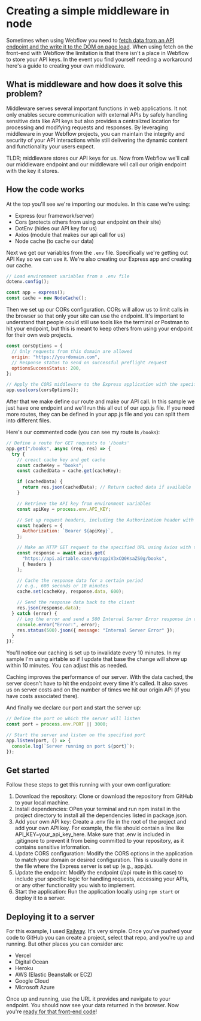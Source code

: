 # Creating a simple middleware in node

Sometimes when using Webflow you need to [fetch data from an API endpoint and the write it to the DOM on page load](https://github.com/Webflow-Examples/fetch-api-and-write-to-dom). When using fetch on the front-end with Webflow the limitation is that there isn't a place in Webflow to store your API keys. In the event you find yourself needing a workaround here's a guide to creating your own middleware.

## What is middleware and how does it solve this problem?

Middleware serves several important functions in web applications. It not only enables secure communication with external APIs by safely handling sensitive data like API keys but also provides a centralized location for processing and modifying requests and responses. By leveraging middleware in your Webflow projects, you can maintain the integrity and security of your API interactions while still delivering the dynamic content and functionality your users expect.

TLDR; middleware stores our API keys for us. Now from Webflow we'll call our middleware endpoint and our middleware will call our origin endpoint with the key it stores.

## How the code works

At the top you'll see we're importing our modules. In this case we're using:

- Express (our framework/server)
- Cors (protects others from using our endpoint on their site)
- DotEnv (hides our API key for us)
- Axios (module that makes our api call for us)
- Node cache (to cache our data)

Next we get our variables from the `.env` file. Specifically we're getting out API Key so we can use it. We're also creating our Express app and creating our cache.

```js
// Load environment variables from a .env file
dotenv.config();

const app = express();
const cache = new NodeCache();
```

Then we set up our CORs configuration. CORs will allow us to limit calls in the browser so that only your site can use the endpoint. It's important to understand that people could still use tools like the terminal or Postman to hit your endpoint, but this is meant to keep others from using your endpoint for their own web projects.

```js
const corsOptions = {
  // Only requests from this domain are allowed
  origin: "https://yourdomain.com",
  // Response status to send on successful preflight request
  optionsSuccessStatus: 200,
};

// Apply the CORS middleware to the Express application with the specified options
app.use(cors(corsOptions));
```

After that we make define our route and make our API call. In this sample we just have one endpoint and we'll run this all out of our app.js file. If you need more routes, they can be defined in your app.js file and you can split them into different files.

Here's our commented code (you can see my route is `/books`):

```js
// Define a route for GET requests to '/books'
app.get("/books", async (req, res) => {
  try {
    // creact cache key and get cache
    const cacheKey = "books";
    const cachedData = cache.get(cacheKey);

    if (cachedData) {
      return res.json(cachedData); // Return cached data if available
    }

    // Retrieve the API key from environment variables
    const apiKey = process.env.API_KEY;

    // Set up request headers, including the Authorization header with the API key
    const headers = {
      Authorization: `Bearer ${apiKey}`,
    };

    // Make an HTTP GET request to the specified URL using Axios with the set headers
    const response = await axios.get(
      "https://api.airtable.com/v0/appiV3xCQ0KsaZS0g/books",
      { headers }
    );

    // Cache the response data for a certain period
    // e.g., 600 seconds or 10 minutes
    cache.set(cacheKey, response.data, 600);

    // Send the response data back to the client
    res.json(response.data);
  } catch (error) {
    // Log the error and send a 500 Internal Server Error response in case of an exception
    console.error("Error:", error);
    res.status(500).json({ message: "Internal Server Error" });
  }
});
```

You'll notice our caching is set up to invalidate every 10 minutes. In my sample I'm using airtable so if I update that base the change will show up within 10 minutes. You can adjust this as needed.

Caching improves the performance of our server. With the data cached, the server doesn't have to hit the endpoint every time it's called. It also saves us on server costs and on the number of times we hit our origin API (if you have costs associated there).

And finally we declare our port and start the server up:

```js
// Define the port on which the server will listen
const port = process.env.PORT || 3000;

// Start the server and listen on the specified port
app.listen(port, () => {
  console.log(`Server running on port ${port}`);
});
```

## Get started

Follow these steps to get this running with your own configuration:

1. Download the repository: Clone or download the repository from GitHub to your local machine.
2. Install dependencies: OPen your terminal and run npm install in the project directory to install all the dependencies listed in package.json.
3. Add your own API key: Create a .env file in the root of the project and add your own API key. For example, the file should contain a line like API_KEY=your_api_key_here. Make sure that .env is included in .gitignore to prevent it from being committed to your repository, as it contains sensitive information.
4. Update CORS configuration: Modify the CORS options in the application to match your domain or desired configuration. This is usually done in the file where the Express server is set up (e.g., app.js).
5. Update the endpoint: Modify the endpoint (/api route in this case) to include your specific logic for handling requests, accessing your APIs, or any other functionality you wish to implement.
6. Start the application: Run the application locally using `npm start` or deploy it to a server.

## Deploying it to a server

For this example, I used [Railway](https://railway.app/). It's very simple. Once you've pushed your code to GitHub you can create a project, select that repo, and you're up and running. But other places you can consider are:

- Vercel
- Digital Ocean
- Heroku
- AWS (Elastic Beanstalk or EC2)
- Google Cloud
- Microsoft Azure

Once up and running, use the URL it provides and navigate to your endpoint. You should now see your data returned in the browser. Now you're [ready for that front-end code](https://github.com/Webflow-Examples/fetch-api-and-write-to-dom)!
